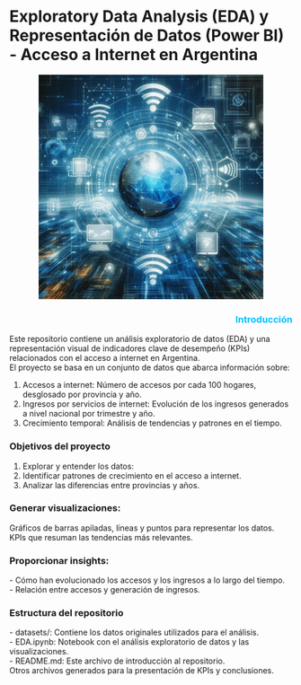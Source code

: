 # Exploratory Data Analysis (EDA) y Representación de Datos (Power BI) - Acceso a Internet en Argentina
<center> 
  <img src="https://github.com/dianitafeliz/Power-BI-EDA-Internet-PI-Henry/blob/main/datasets/internet.jpeg" alt="Texto Alternativo" width="400" height="400"> 
</center>

<h3 style="color:#00BFFF; text-align:right;">Introducción</h3>

Este repositorio contiene un análisis exploratorio de datos (EDA) y una representación visual de indicadores clave de desempeño (KPIs) relacionados con el acceso a internet en Argentina.<br> El proyecto se basa en un conjunto de datos que abarca información sobre:<br>
<ol>
<li>Accesos a internet: Número de accesos por cada 100 hogares, desglosado por provincia y año.</li>
<li>Ingresos por servicios de internet: Evolución de los ingresos generados a nivel nacional por trimestre y año.</li>
<li>Crecimiento temporal: Análisis de tendencias y patrones en el tiempo.</li>
</ol>
<h3>Objetivos del proyecto</h3>
<ol>
<li>Explorar y entender los datos:</li>
<li>Identificar patrones de crecimiento en el acceso a internet.</li>
<li>Analizar las diferencias entre provincias y años.</li>
</ol>
<h3>Generar visualizaciones:</h3>
Gráficos de barras apiladas, líneas y puntos para representar los datos.<br>
KPIs que resuman las tendencias más relevantes.
<h3>Proporcionar insights:</h3>
- Cómo han evolucionado los accesos y los ingresos a lo largo del tiempo.<br>
- Relación entre accesos y generación de ingresos.<br>
<h3>Estructura del repositorio</h3>
- datasets/: Contiene los datos originales utilizados para el análisis.<br>
- EDA.ipynb: Notebook con el análisis exploratorio de datos y las visualizaciones.<br>
- README.md: Este archivo de introducción al repositorio.<br>
Otros archivos generados para la presentación de KPIs y conclusiones.<br>

